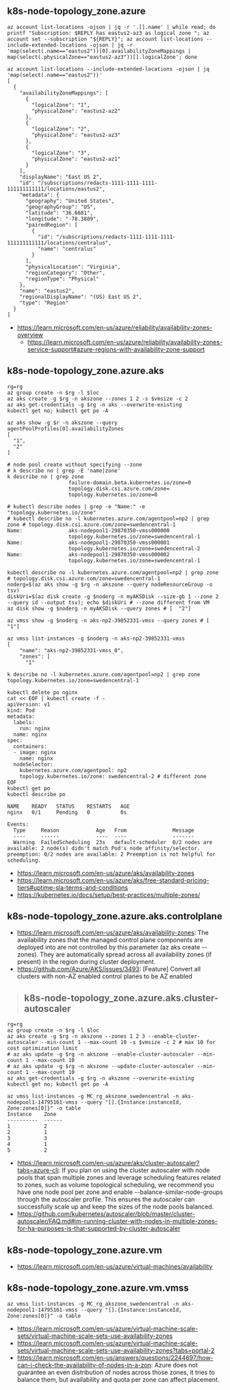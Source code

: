 ## k8s-node-topology_zone.azure

```
az account list-locations -ojson | jq -r '.[].name' | while read; do printf "Subscription: $REPLY has eastus2-az3 as logical zone "; az account set --subscription "${REPLY}"; az account list-locations --include-extended-locations -ojson | jq -r 'map(select(.name=="eastus2"))[0].availabilityZoneMappings | map(select(.physicalZone=="eastus2-az3"))[].logicalZone'; done

az account list-locations --include-extended-locations -ojson | jq 'map(select(.name=="eastus2"))'
[
  {
    "availabilityZoneMappings": [
      {
        "logicalZone": "1",
        "physicalZone": "eastus2-az2"
      },
      {
        "logicalZone": "2",
        "physicalZone": "eastus2-az3"
      },
      {
        "logicalZone": "3",
        "physicalZone": "eastus2-az1"
      }
    ],
    "displayName": "East US 2",
    "id": "/subscriptions/redacts-1111-1111-1111-111111111111/locations/eastus2",
    "metadata": {
      "geography": "United States",
      "geographyGroup": "US",
      "latitude": "36.6681",
      "longitude": "-78.3889",
      "pairedRegion": [
        {
          "id": "/subscriptions/redacts-1111-1111-1111-111111111111/locations/centralus",
          "name": "centralus"
        }
      ],
      "physicalLocation": "Virginia",
      "regionCategory": "Other",
      "regionType": "Physical"
    },
    "name": "eastus2",
    "regionalDisplayName": "(US) East US 2",
    "type": "Region"
  }
]
```

- https://learn.microsoft.com/en-us/azure/reliability/availability-zones-overview
  - https://learn.microsoft.com/en-us/azure/reliability/availability-zones-service-support#azure-regions-with-availability-zone-support

## k8s-node-topology_zone.azure.aks

```
rg=rg
az group create -n $rg -l $loc
az aks create -g $rg -n akszone --zones 1 2 -s $vmsize -c 2
az aks get-credentials -g $rg -n aks --overwrite-existing
kubectl get no; kubectl get po -A

az aks show -g $r -n akszone --query agentPoolProfiles[0].availabilityZones
[
  "1",
  "2"
]

# node pool create without specifying --zone
# k describe no | grep -E 'name|zone'
k describe no | grep zone
                    failure-domain.beta.kubernetes.io/zone=0
                    topology.disk.csi.azure.com/zone=
                    topology.kubernetes.io/zone=0

# kubectl describe nodes | grep -e "Name:" -e "topology.kubernetes.io/zone"
# kubectl describe no -l kubernetes.azure.com/agentpool=np2 | grep zone # topology.disk.csi.azure.com/zone=swedencentral-1
Name:               aks-nodepool1-29870350-vmss000000
                    topology.kubernetes.io/zone=swedencentral-1
Name:               aks-nodepool1-29870350-vmss000001
                    topology.kubernetes.io/zone=swedencentral-2
Name:               aks-nodepool1-29870350-vmss000002
                    topology.kubernetes.io/zone=swedencentral-1
```

```
kubectl describe no -l kubernetes.azure.com/agentpool=np2 | grep zone # topology.disk.csi.azure.com/zone=swedencentral-1
noderg=$(az aks show -g $rg -n akszone --query nodeResourceGroup -o tsv)
diskUri=$(az disk create -g $noderg -n myAKSDisk --size-gb 1 --zone 2 --query id --output tsv); echo $diskUri # --zone different from VM
az disk show -g $noderg -n myAKSDisk --query zones # [  "2"]

az vmss show -g $noderg -n aks-np2-39852331-vmss --query zones # [  "1"]

az vmss list-instances -g $noderg -n aks-np2-39852331-vmss
[
    "name": "aks-np2-39852331-vmss_0",
    "zones": [
      "1"
```                    

```
k describe no -l kubernetes.azure.com/agentpool=np2 | grep zone
topology.kubernetes.io/zone=swedencentral-1

kubectl delete po nginx
cat << EOF | kubectl create -f -
apiVersion: v1
kind: Pod
metadata:
  labels:
    run: nginx
  name: nginx
spec:
  containers:
  - image: nginx
    name: nginx
  nodeSelector:
    kubernetes.azure.com/agentpool: np2
    topology.kubernetes.io/zone: swedencentral-2 # different zone
EOF
kubectl get po
kubectl describe po

NAME    READY   STATUS    RESTARTS   AGE
nginx   0/1     Pending   0          0s

Events:
  Type     Reason            Age   From               Message
  ----     ------            ----  ----               -------
  Warning  FailedScheduling  23s   default-scheduler  0/2 nodes are available: 2 node(s) didn't match Pod's node affinity/selector. preemption: 0/2 nodes are available: 2 Preemption is not helpful for scheduling.
```
                    
- https://learn.microsoft.com/en-us/azure/aks/availability-zones
- https://learn.microsoft.com/en-us/azure/aks/free-standard-pricing-tiers#uptime-sla-terms-and-conditions
- https://kubernetes.io/docs/setup/best-practices/multiple-zones/

## k8s-node-topology_zone.azure.aks.controlplane

- https://learn.microsoft.com/en-us/azure/aks/availability-zones: The availability zones that the managed control plane components are deployed into are not controlled by this parameter (az aks create --zones). They are automatically spread across all availability zones (if present) in the region during cluster deployment.
- https://github.com/Azure/AKS/issues/3493: [Feature] Convert all clusters with non-AZ enabled control planes to be AZ enabled

> ## k8s-node-topology_zone.azure.aks.cluster-autoscaler

```
rg=rg
az group create -n $rg -l $loc
az aks create -g $rg -n akszone --zones 1 2 3 --enable-cluster-autoscaler --min-count 1 --max-count 10 -s $vmsize -c 2 # max 10 for cost optimization limit
# az aks update -g $rg -n akszone --enable-cluster-autoscaler --min-count 1 --max-count 10
# az aks update -g $rg -n akszone --update-cluster-autoscaler --min-count 1 --max-count 10
az aks get-credentials -g $rg -n akszone --overwrite-existing
kubectl get no; kubectl get po -A

az vmss list-instances -g MC_rg_akszone_swedencentral -n aks-nodepool1-14795161-vmss --query "[].{Instance:instanceId, Zone:zones[0]}" -o table
Instance    Zone
----------  ------
1           2
2           1
3           3
4           1
5           2
```

- https://learn.microsoft.com/en-us/azure/aks/cluster-autoscaler?tabs=azure-cli: If you plan on using the cluster autoscaler with node pools that span multiple zones and leverage scheduling features related to zones, such as volume topological scheduling, we recommend you have one node pool per zone and enable --balance-similar-node-groups through the autoscaler profile. This ensures the autoscaler can successfully scale up and keep the sizes of the node pools balanced.
- https://github.com/kubernetes/autoscaler/blob/master/cluster-autoscaler/FAQ.md#im-running-cluster-with-nodes-in-multiple-zones-for-ha-purposes-is-that-supported-by-cluster-autoscaler

## k8s-node-topology_zone.azure.vm

- https://learn.microsoft.com/en-us/azure/virtual-machines/availability

## k8s-node-topology_zone.azure.vm.vmss

```
az vmss list-instances -g MC_rg_akszone_swedencentral -n aks-nodepool1-14795161-vmss --query "[].{Instance:instanceId, Zone:zones[0]}" -o table
```

- https://learn.microsoft.com/en-us/azure/virtual-machine-scale-sets/virtual-machine-scale-sets-use-availability-zones
- https://learn.microsoft.com/en-us/azure/virtual-machine-scale-sets/virtual-machine-scale-sets-use-availability-zones?tabs=portal-2
- https://learn.microsoft.com/en-us/answers/questions/2244697/how-can-i-check-the-availability-of-nodes-in-a-zon: Azure does not guarantee an even distribution of nodes across those zones, it tries to balance them, but availability and quota per zone can affect placement.
